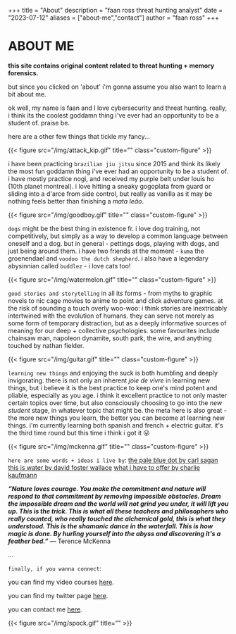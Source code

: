 +++
title = "About"
description = "faan ross threat hunting analyst"
date = "2023-07-12"
aliases = ["about-me","contact"]
author = "faan ross"
+++

# ABOUT ME

**this site contains original content related to threat hunting + memory forensics.**

but since you clicked on 'about' i'm gonna assume you also want to learn a bit about me.

ok well, my name is faan and I love cybersecurity and threat hunting. really, i think its the coolest goddamn thing i've ever had an opportunity to be a student of. praise be. 

here are a other few things that tickle my fancy...

{{< figure src="/img/attack_kip.gif" title="" class="custom-figure" >}}

i have been practicing `brazilian jiu jitsu` since 2015 and think its likely the most fun goddamn thing i've ever had an opportunity to be a student of. i have mostly practice nogi, and received my purple belt under louis ho (10th planet montreal). i love hitting a sneaky gogoplata from guard or sliding into a d'arce from side control, but really as vanilla as it may be nothing feels better than finishing a *mata leão*. 

{{< figure src="/img/goodboy.gif" title="" class="custom-figure" >}}

`dogs` might be the best thing in existence fr. i love dog training, not competitively, but simply as a way to develop a common language between oneself and a dog. but in general - pettings dogs, playing with dogs, and just being around them. i have two friends at the moment - `kuma` the groenendael and `voodoo the dutch shepherd`. i also have a legendary abysinnian called `buddlez` - i love cats too!  

{{< figure src="/img/watermelon.gif" title="" class="custom-figure" >}}

`good stories and storytelling` in all its forms - from myths to graphic novels to nic cage movies to anime to point and click adventure games. at the risk of sounding a touch overly woo-woo: i think stories are inextricably intertwined with the evolution of humans. they can serve not merely as some form of temporary distraction, but as a deeply informative sources of meaning for our deep + collective psychologies. some favourites include chainsaw man, napoleon dynamite, south park, the wire, and anything touched by nathan fielder.

{{< figure src="/img/guitar.gif" title="" class="custom-figure" >}}

`learning new things` and enjoying the suck is both humbling and deeply invigorating. there is not only an inherent *joie de vivre* in learning new things, but i believe it is the best practice to keep one's mind potent and pliable, especially as you age. i think it excellent practice to not only master certain topics over time, but also consciously choosing to go into the *new student* stage, in whatever topic that might be. the meta here is also great - the more new things you learn, the better you can become at learning new things. i'm currently learning both spanish and french + electric guitar. it's the third time round but this time i think i got it 😜

{{< figure src="/img/mckenna.gif" title="" class="custom-figure" >}}

`here are some words + ideas i live by`: 
[the pale blue dot by carl sagan](https://www.youtube.com/watch?v=wupToqz1e2g)
[this is water by david foster wallace](https://www.youtube.com/watch?v=eC7xzavzEKY)
[what i have to offer by charlie kaufmann](https://vimeo.com/45097801)

***“Nature loves courage. You make the commitment and nature will respond to that commitment by removing impossible obstacles. Dream the impossible dream and the world will not grind you under, it will lift you up. This is the trick. This is what all these teachers and philosophers who really counted, who really touched the alchemical gold, this is what they understood. This is the shamanic dance in the waterfall. This is how magic is done. By hurling yourself into the abyss and discovering it's a feather bed.”***
― Terence McKenna

...

`finally, if you wanna connect`:

you can find my video courses [here](https://www.youtube.com/channel/UCtwchzdOYHiXai5BxXPiHMg).

you can find my twitter page [here](https://www.twitter.com/faanross).

you can contact me [here](mailto:moi@faanross.com).

{{< figure src="/img/spock.gif" title="" >}}







